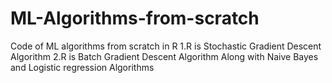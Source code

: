 # ML-Algorithms-from-scratch
Code of ML algorithms from scratch in R
1.R is Stochastic Gradient Descent Algorithm 
2.R is Batch Gradient Descent Algorithm
Along with 
Naive Bayes and Logistic regression Algorithms
